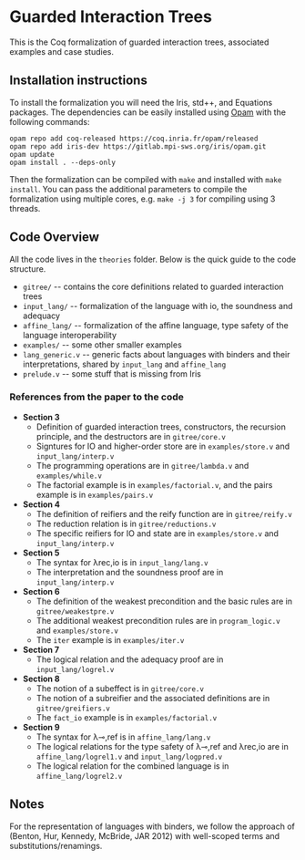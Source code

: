 # Guarded Interaction Trees

This is the Coq formalization of guarded interaction trees, associated examples and case studies.

## Installation instructions

To install the formalization you will need the Iris, std++, and Equations packages.
The dependencies can be easily installed using [Opam](https://opam.ocaml.org/) with the following commands:

```
opam repo add coq-released https://coq.inria.fr/opam/released
opam repo add iris-dev https://gitlab.mpi-sws.org/iris/opam.git
opam update
opam install . --deps-only
```

Then the formalization can be compiled with `make` and installed with
`make install`. You can pass the additional parameters to compile the
formalization using multiple cores, e.g. `make -j 3` for compiling
using 3 threads.

## Code Overview

All the code lives in the `theories` folder. Below is the quick guide
to the code structure.

- `gitree/` -- contains the core definitions related to guarded interaction trees
- `input_lang/` -- formalization of the language with io, the soundness and adequacy
- `affine_lang/` -- formalization of the affine language, type safety of the language interoperability
- `examples/` -- some other smaller examples 
- `lang_generic.v` -- generic facts about languages with binders and their interpretations, shared by `input_lang` and `affine_lang`
- `prelude.v` -- some stuff that is missing from Iris

### References from the paper to the code

- **Section 3**
  + Definition of guarded interaction trees, constructors, the
    recursion principle, and the destructors are in `gitree/core.v`
  + Signtures for IO and higher-order store are in `examples/store.v`
    and `input_lang/interp.v`
  + The programming operations are in `gitree/lambda.v` and `examples/while.v`
  + The factorial example is in `examples/factorial.v`, and
    the pairs example is in `examples/pairs.v`
- **Section 4**
  + The definition of reifiers and the reify function are in `gitree/reify.v`
  + The reduction relation is in `gitree/reductions.v`
  + The specific reifiers for IO and state are in `examples/store.v`
    and `input_lang/interp.v`
- **Section 5**
  + The syntax for λrec,io is in `input_lang/lang.v`
  + The interpretation and the soundness proof are in `input_lang/interp.v`
- **Section 6**
  + The definition of the weakest precondition and the basic rules are
    in `gitree/weakestpre.v`
  + The additional weakest precondition rules are in `program_logic.v`
    and `examples/store.v`
  + The `iter` example is in `examples/iter.v`
- **Section 7**
  + The logical relation and the adequacy proof are in `input_lang/logrel.v`
- **Section 8**
  + The notion of a subeffect is in `gitree/core.v`
  + The notion of a subreifier and the associated definitions are in
    `gitree/greifiers.v`
  + The `fact_io` example is in `examples/factorial.v`
- **Section 9**
  + The syntax for λ⊸,ref is in `affine_lang/lang.v`
  + The logical relations for the type safety of λ⊸,ref and λrec,io
    are in `affine_lang/logrel1.v` and `input_lang/logpred.v`
  + The logical relation for the combined language is in `affine_lang/logrel2.v`

## Notes

For the representation of languages with binders, we follow the
approach of (Benton, Hur, Kennedy, McBride, JAR 2012) with well-scoped
terms and substitutions/renamings. 

